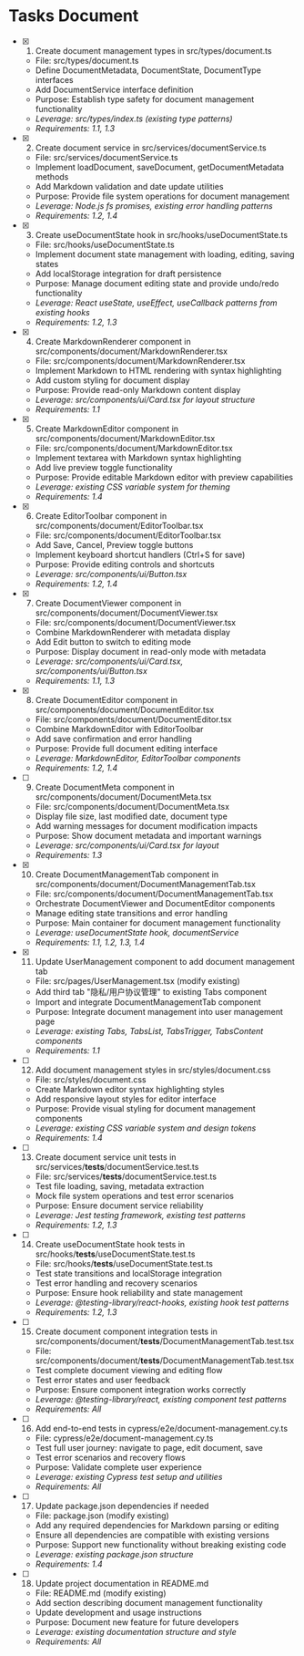 # Tasks Document

- [x] 1. Create document management types in src/types/document.ts
  - File: src/types/document.ts
  - Define DocumentMetadata, DocumentState, DocumentType interfaces
  - Add DocumentService interface definition
  - Purpose: Establish type safety for document management functionality
  - _Leverage: src/types/index.ts (existing type patterns)_
  - _Requirements: 1.1, 1.3_

- [x] 2. Create document service in src/services/documentService.ts
  - File: src/services/documentService.ts
  - Implement loadDocument, saveDocument, getDocumentMetadata methods
  - Add Markdown validation and date update utilities
  - Purpose: Provide file system operations for document management
  - _Leverage: Node.js fs promises, existing error handling patterns_
  - _Requirements: 1.2, 1.4_

- [x] 3. Create useDocumentState hook in src/hooks/useDocumentState.ts
  - File: src/hooks/useDocumentState.ts
  - Implement document state management with loading, editing, saving states
  - Add localStorage integration for draft persistence
  - Purpose: Manage document editing state and provide undo/redo functionality
  - _Leverage: React useState, useEffect, useCallback patterns from existing hooks_
  - _Requirements: 1.2, 1.3_

- [x] 4. Create MarkdownRenderer component in src/components/document/MarkdownRenderer.tsx
  - File: src/components/document/MarkdownRenderer.tsx
  - Implement Markdown to HTML rendering with syntax highlighting
  - Add custom styling for document display
  - Purpose: Provide read-only Markdown content display
  - _Leverage: src/components/ui/Card.tsx for layout structure_
  - _Requirements: 1.1_

- [x] 5. Create MarkdownEditor component in src/components/document/MarkdownEditor.tsx
  - File: src/components/document/MarkdownEditor.tsx
  - Implement textarea with Markdown syntax highlighting
  - Add live preview toggle functionality
  - Purpose: Provide editable Markdown editor with preview capabilities
  - _Leverage: existing CSS variable system for theming_
  - _Requirements: 1.4_

- [x] 6. Create EditorToolbar component in src/components/document/EditorToolbar.tsx
  - File: src/components/document/EditorToolbar.tsx
  - Add Save, Cancel, Preview toggle buttons
  - Implement keyboard shortcut handlers (Ctrl+S for save)
  - Purpose: Provide editing controls and shortcuts
  - _Leverage: src/components/ui/Button.tsx_
  - _Requirements: 1.2, 1.4_

- [x] 7. Create DocumentViewer component in src/components/document/DocumentViewer.tsx
  - File: src/components/document/DocumentViewer.tsx
  - Combine MarkdownRenderer with metadata display
  - Add Edit button to switch to editing mode
  - Purpose: Display document in read-only mode with metadata
  - _Leverage: src/components/ui/Card.tsx, src/components/ui/Button.tsx_
  - _Requirements: 1.1, 1.3_

- [x] 8. Create DocumentEditor component in src/components/document/DocumentEditor.tsx
  - File: src/components/document/DocumentEditor.tsx
  - Combine MarkdownEditor with EditorToolbar
  - Add save confirmation and error handling
  - Purpose: Provide full document editing interface
  - _Leverage: MarkdownEditor, EditorToolbar components_
  - _Requirements: 1.2, 1.4_

- [ ] 9. Create DocumentMeta component in src/components/document/DocumentMeta.tsx
  - File: src/components/document/DocumentMeta.tsx
  - Display file size, last modified date, document type
  - Add warning messages for document modification impacts
  - Purpose: Show document metadata and important warnings
  - _Leverage: src/components/ui/Card.tsx for layout_
  - _Requirements: 1.3_

- [x] 10. Create DocumentManagementTab component in src/components/document/DocumentManagementTab.tsx
  - File: src/components/document/DocumentManagementTab.tsx
  - Orchestrate DocumentViewer and DocumentEditor components
  - Manage editing state transitions and error handling
  - Purpose: Main container for document management functionality
  - _Leverage: useDocumentState hook, documentService_
  - _Requirements: 1.1, 1.2, 1.3, 1.4_

- [x] 11. Update UserManagement component to add document management tab
  - File: src/pages/UserManagement.tsx (modify existing)
  - Add third tab "隐私/用户协议管理" to existing Tabs component
  - Import and integrate DocumentManagementTab component
  - Purpose: Integrate document management into user management page
  - _Leverage: existing Tabs, TabsList, TabsTrigger, TabsContent components_
  - _Requirements: 1.1_

- [ ] 12. Add document management styles in src/styles/document.css
  - File: src/styles/document.css
  - Create Markdown editor syntax highlighting styles
  - Add responsive layout styles for editor interface
  - Purpose: Provide visual styling for document management components
  - _Leverage: existing CSS variable system and design tokens_
  - _Requirements: 1.4_

- [ ] 13. Create document service unit tests in src/services/__tests__/documentService.test.ts
  - File: src/services/__tests__/documentService.test.ts
  - Test file loading, saving, metadata extraction
  - Mock file system operations and test error scenarios
  - Purpose: Ensure document service reliability
  - _Leverage: Jest testing framework, existing test patterns_
  - _Requirements: 1.2, 1.3_

- [ ] 14. Create useDocumentState hook tests in src/hooks/__tests__/useDocumentState.test.ts
  - File: src/hooks/__tests__/useDocumentState.test.ts
  - Test state transitions and localStorage integration
  - Test error handling and recovery scenarios
  - Purpose: Ensure hook reliability and state management
  - _Leverage: @testing-library/react-hooks, existing hook test patterns_
  - _Requirements: 1.2, 1.3_

- [ ] 15. Create document component integration tests in src/components/document/__tests__/DocumentManagementTab.test.tsx
  - File: src/components/document/__tests__/DocumentManagementTab.test.tsx
  - Test complete document viewing and editing flow
  - Test error states and user feedback
  - Purpose: Ensure component integration works correctly
  - _Leverage: @testing-library/react, existing component test patterns_
  - _Requirements: All_

- [ ] 16. Add end-to-end tests in cypress/e2e/document-management.cy.ts
  - File: cypress/e2e/document-management.cy.ts
  - Test full user journey: navigate to page, edit document, save
  - Test error scenarios and recovery flows
  - Purpose: Validate complete user experience
  - _Leverage: existing Cypress test setup and utilities_
  - _Requirements: All_

- [ ] 17. Update package.json dependencies if needed
  - File: package.json (modify existing)
  - Add any required dependencies for Markdown parsing or editing
  - Ensure all dependencies are compatible with existing versions
  - Purpose: Support new functionality without breaking existing code
  - _Leverage: existing package.json structure_
  - _Requirements: 1.4_

- [ ] 18. Update project documentation in README.md
  - File: README.md (modify existing)
  - Add section describing document management functionality
  - Update development and usage instructions
  - Purpose: Document new feature for future developers
  - _Leverage: existing documentation structure and style_
  - _Requirements: All_